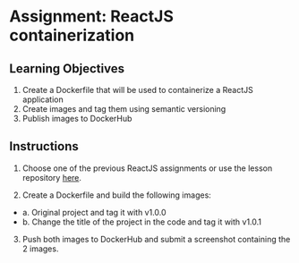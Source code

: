 # Assignment: ReactJS containerization

## Learning Objectives
1. Create a Dockerfile that will be used to containerize a ReactJS application
2. Create images and tag them using semantic versioning
3. Publish images to DockerHub

## Instructions

1. Choose one of the previous ReactJS assignments or use the lesson repository [here](https://github.com/SkillsUnion/se-sample-container).

2. Create a Dockerfile and build the following images:
- a. Original project and tag it with v1.0.0
- b. Change the title of the project in the code and tag it with v1.0.1

3. Push both images to DockerHub and submit a screenshot containing the 2 images. 